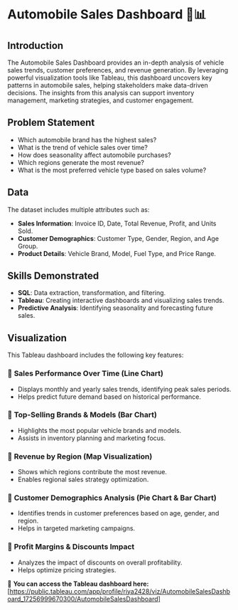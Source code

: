 # Automobile Sales Dashboard 🚗📊

## Introduction
The Automobile Sales Dashboard provides an in-depth analysis of vehicle sales trends, customer preferences, and revenue generation. By leveraging powerful visualization tools like Tableau, this dashboard uncovers key patterns in automobile sales, helping stakeholders make data-driven decisions. The insights from this analysis can support inventory management, marketing strategies, and customer engagement.

## Problem Statement
- Which automobile brand has the highest sales?
- What is the trend of vehicle sales over time?
- How does seasonality affect automobile purchases?
- Which regions generate the most revenue?
- What is the most preferred vehicle type based on sales volume?

## Data
The dataset includes multiple attributes such as:
- **Sales Information**: Invoice ID, Date, Total Revenue, Profit, and Units Sold.
- **Customer Demographics**: Customer Type, Gender, Region, and Age Group.
- **Product Details**: Vehicle Brand, Model, Fuel Type, and Price Range.

## Skills Demonstrated
- **SQL**: Data extraction, transformation, and filtering.
- **Tableau**: Creating interactive dashboards and visualizing sales trends.
- **Predictive Analysis**: Identifying seasonality and forecasting future sales.

## Visualization
This Tableau dashboard includes the following key features:

### 📌 **Sales Performance Over Time (Line Chart)**
- Displays monthly and yearly sales trends, identifying peak sales periods.
- Helps predict future demand based on historical performance.

### 📌 **Top-Selling Brands & Models (Bar Chart)**
- Highlights the most popular vehicle brands and models.
- Assists in inventory planning and marketing focus.

### 📌 **Revenue by Region (Map Visualization)**
- Shows which regions contribute the most revenue.
- Enables regional sales strategy optimization.

### 📌 **Customer Demographics Analysis (Pie Chart & Bar Chart)**
- Identifies trends in customer preferences based on age, gender, and region.
- Helps in targeted marketing campaigns.

### 📌 **Profit Margins & Discounts Impact**
- Analyzes the impact of discounts on overall profitability.
- Helps optimize pricing strategies.

🚀 **You can access the Tableau dashboard here:** [https://public.tableau.com/app/profile/riya2428/viz/AutomobileSalesDashboard_17256999670300/AutomobileSalesDashboard]
